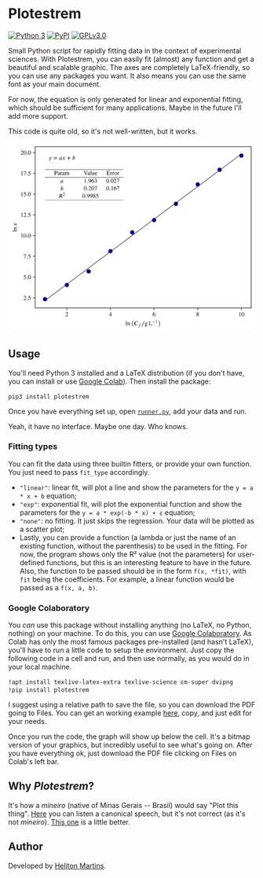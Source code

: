 # Plotestrem

[![Python 3](https://img.shields.io/badge/python-3-blue?style=for-the-badge)](https://pypi.org/project/plotestrem)
[![PyPI](https://img.shields.io/pypi/v/plotestrem?style=for-the-badge)](https://pypi.org/project/plotestrem)
[![GPLv3.0](https://img.shields.io/github/license/hellmrf/plotestrem?style=for-the-badge)](https://www.gnu.org/licenses/gpl-3.0.en.html)

Small Python script for rapidly fitting data in the context of experimental sciences. With Plotestrem, you can easily fit (almost) any function and get a beautiful and scalable graphic. The axes are completely LaTeX-friendly, so you can use any packages you want. It also means you can use the same font as your main document.

For now, the equation is only generated for linear and exponential fitting, which should be sufficient for many applications. Maybe in the future I'll add more support.

This code is quite old, so it's not well-written, but it works.

![Example](docs/example.png)
## Usage

You'll need Python 3 installed and a LaTeX distribution (if you don't have, you can install or use [Google Colab](#google-colaboratory)). Then install the package:
```shell
pip3 install plotestrem
```

Once you have everything set up, open [`runner.py`](./runner.py), add your data and run.

Yeah, it have no interface. Maybe one day. Who knows.

### Fitting types
You can fit the data using three builtin fitters, or provide your own function. You just need to pass `fit_type` accordingly.

- `"linear"`: linear fit, will plot a line and show the parameters for the `y = a * x + b` equation;
- `"exp"`: exponential fit, will plot the exponential function and show the parameters for the `y = a * exp(-b * x) + c` equation;
- `"none"`: no fitting. It just skips the regression. Your data will be plotted as a scatter plot;
- Lastly, you can provide a function (a lambda or just the name of an existing function, without the parenthesis) to be used in the fitting. For now, the program shows only the R² value (not the parameters) for user-defined functions, but this is an interesting feature to have in the future. Also, the function to be passed should be in the form `f(x, *fit)`, with `fit` being the coefficients. For example, a linear function would be passed as a `f(x, a, b)`.

### Google Colaboratory
You _can_ use this package without installing anything (no LaTeX, no Python, nothing) on your machine. To do this, you can use [Google Colaboratory](https://colab.research.google.com/). As Colab has only the most famous packages pre-installed (and hasn't LaTeX), you'll have to run a little code to setup the environment. Just copy the following code in a cell and run, and then use normally, as you would do in your local machine.
```
!apt install texlive-latex-extra texlive-science cm-super dvipng
!pip install plotestrem
```

I suggest using a relative path to save the file, so you can download the PDF going to Files.
You can get an working example [here](https://colab.research.google.com/drive/1wgI9LphKXKSPd4UrwDI_NfGGI6jJDIIS?usp=sharing), copy, and just edit for your needs.

Once you run the code, the graph will show up below the cell. It's a bitmap version of your graphics, but incredibly useful to see what's going on. After you have everything ok, just download the PDF file clicking on Files on Colab's left bar.
## Why _Plotestrem_?

It's how a *mineiro* (native of Minas Gerais -- Brasil) would say "Plot this thing". [Here](https://translate.google.com/?source=osdd&sl=pt&text=plota+esse+trem) you can listen a canonical speech, but it's not correct (as it's not *mineiro*). [This one](https://translate.google.com/?source=osdd&sl=pt&text=plótêss+trem) is a little better.

## Author

Developed by [Heliton Martins](https://t.me/helitonmrf).
